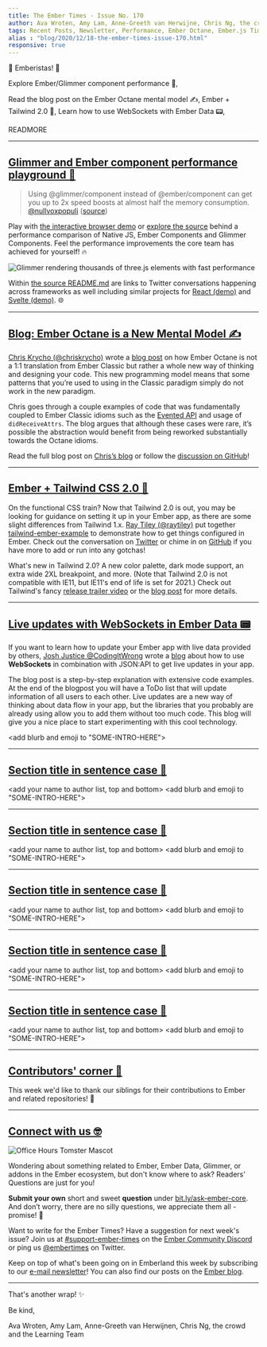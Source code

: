 ```yaml
---
title: The Ember Times - Issue No. 170
author: Ava Wroten, Amy Lam, Anne-Greeth van Herwijne, Chris Ng, the crowd
tags: Recent Posts, Newsletter, Performance, Ember Octane, Ember.js Times, Ember Times, 2020
alias : "blog/2020/12/18-the-ember-times-issue-170.html"
responsive: true
---
```


👏 Emberistas! 🐹

Explore Ember/Glimmer component performance 🚅,
<!--alex ignore nuts-->
Read the blog post on the Ember Octane mental model ✍️,
Ember + Tailwind 2.0 🎨,
Learn how to use WebSockets with Ember Data 📟,

READMORE

---

## [Glimmer and Ember component performance playground 🚅](https://nullvoxpopuli.github.io/ember-three-boxes-demo/)

> Using @glimmer/component instead of @ember/component can get you up to 2x speed boosts at almost half the memory consumption.
> [@nullvoxpopuli](https://twitter.com/nullvoxpopuli) ([source](https://twitter.com/nullvoxpopuli/status/1335616011744251907))

Play with [the interactive browser demo](https://nullvoxpopuli.github.io/ember-three-boxes-demo/) or [explore the source](https://github.com/NullVoxPopuli/ember-three-boxes-demo) behind a performance comparison of Native JS, Ember Components and Glimmer Components. Feel the performance improvements the core team has achieved for yourself! 🔥

![Glimmer rendering thousands of three.js elements with fast performance](/images/blog/emberjstimes/nullvoxpopuli-glimmer-performance.png)

Within [the source README.md](https://github.com/NullVoxPopuli/ember-three-boxes-demo/blob/master/README.md) are links to Twitter conversations happening across frameworks as well including similar projects for [React (demo)](https://twitter.com/0xca0a/status/1199997552466288641) and [Svelte (demo)](https://twitter.com/Rich_Harris/status/1200807952522842112). 🌐

---

<!--alex ignore nuts-->
## [Blog: Ember Octane is a New Mental Model ✍️](https://v5.chriskrycho.com/journal/ember-octane-is-a-new-mental-model/)

<!--alex ignore easy-->
[Chris Krycho (@chriskrycho)](https://github.com/chriskrycho) wrote a [blog post](https://v5.chriskrycho.com/journal/ember-octane-is-a-new-mental-model/) on how Ember Octane is not a 1:1 translation from Ember Classic but rather a whole new way of thinking and designing your code. This new programming model means that some patterns that you’re used to using in the Classic paradigm simply do not work in the new paradigm.

Chris goes through a couple examples of code that was fundamentally coupled to Ember Classic idioms such as the [Evented API](https://api.emberjs.com/ember/release/classes/Evented) and usage of `didReceiveAttrs`. The blog argues that although these cases were rare, it’s possible the abstraction would benefit from being reworked substantially towards the Octane idioms.

Read the full blog post on [Chris’s blog](https://v5.chriskrycho.com/journal/ember-octane-is-a-new-mental-model/) or follow the [discussion on GitHub](https://github.com/emberjs/rfcs/pull/669#issuecomment-739320902)!

---

## [Ember + Tailwind CSS 2.0 🎨](https://twitter.com/alexlafroscia/status/1330557883566739456)

On the functional CSS train? Now that Tailwind 2.0 is out, you may be looking for guidance on setting it up in your Ember app, as there are some slight differences from Tailwind 1.x. [Ray Tiley (@raytiley)](https://github.com/raytiley/tailwind-ember-example) put together [tailwind-ember-example](https://github.com/raytiley/tailwind-ember-example) to demonstrate how to get things configured in Ember. Check out the conversation on [Twitter](https://twitter.com/raytiley/status/1330493161848905730) or chime in on [GitHub](https://github.com/raytiley/tailwind-ember-example) if you have more to add or run into any gotchas!

What's new in Tailwind 2.0? A new color palette, dark mode support, an extra wide 2XL breakpoint, and more. (Note that Tailwind 2.0 is not compatible with IE11, but IE11's end of life is set for 2021.) Check out Tailwind's fancy [release trailer video](https://www.youtube.com/watch?v=3u_vIdnJYLc&feature=emb_logo) or the [blog post](https://blog.tailwindcss.com/tailwindcss-v2) for more details.

---

## [Live updates with WebSockets in Ember Data 📟](https://codingitwrong.com/2020/10/02/ember-data-live-updates-with-rails.html)

If you want to learn how to update your Ember app with live data provided by others, [Josh Justice @CodingItWrong](https://github.com/codingitwrong) wrote a [blog](https://codingitwrong.com/2020/10/02/ember-data-live-updates-with-rails.html) about how to use **WebSockets** in combination with JSON:API to get live updates in your app. 

The blog post is a step-by-step explanation with extensive code examples. At the end of the blogpost you will have a ToDo list that will update information of all users to each other. Live updates are a new way of thinking about data flow in your app, but the libraries that you probably are already using allow you to add them without too much code. This blog will give you a nice place to start experimenting with this cool technology.


<add blurb and emoji to "SOME-INTRO-HERE">

---

## [Section title in sentence case 🐹](section-url)

<change section title emoji>
<consider adding some bold to your paragraph>
<please include link to external article/repo/etc in paragraph / body text, not just header title above>

<add your name to author list, top and bottom>
<add blurb and emoji to "SOME-INTRO-HERE">

---

## [Section title in sentence case 🐹](section-url)

<change section title emoji>
<consider adding some bold to your paragraph>
<please include link to external article/repo/etc in paragraph / body text, not just header title above>

<add your name to author list, top and bottom>
<add blurb and emoji to "SOME-INTRO-HERE">

---

## [Section title in sentence case 🐹](section-url)

<change section title emoji>
<consider adding some bold to your paragraph>
<please include link to external article/repo/etc in paragraph / body text, not just header title above>

<add your name to author list, top and bottom>
<add blurb and emoji to "SOME-INTRO-HERE">

---

## [Section title in sentence case 🐹](section-url)

<change section title emoji>
<consider adding some bold to your paragraph>
<please include link to external article/repo/etc in paragraph / body text, not just header title above>

<add your name to author list, top and bottom>
<add blurb and emoji to "SOME-INTRO-HERE">

---

## [Section title in sentence case 🐹](section-url)

<change section title emoji>
<consider adding some bold to your paragraph>
<please include link to external article/repo/etc in paragraph / body text, not just header title above>

<add your name to author list, top and bottom>
<add blurb and emoji to "SOME-INTRO-HERE">

---

## [Contributors' corner 👏](https://guides.emberjs.com/release/contributing/repositories/)

<p>This week we'd like to thank our siblings for their contributions to Ember and related repositories! 💖</p>

---

## [Connect with us 🤓](https://docs.google.com/forms/d/e/1FAIpQLScqu7Lw_9cIkRtAiXKitgkAo4xX_pV1pdCfMJgIr6Py1V-9Og/viewform)

<div class="blog-row">
  <img class="float-right small transparent padded" alt="Office Hours Tomster Mascot" title="Readers' Questions" src="/images/tomsters/officehours.png" />

  <p>Wondering about something related to Ember, Ember Data, Glimmer, or addons in the Ember ecosystem, but don't know where to ask? Readers’ Questions are just for you!</p>

  <p><strong>Submit your own</strong> short and sweet <strong>question</strong> under <a href="https://bit.ly/ask-ember-core" target="rq">bit.ly/ask-ember-core</a>. And don’t worry, there are no silly questions, we appreciate them all - promise! 🤞</p>

  <p>Want to write for the Ember Times? Have a suggestion for next week's issue? Join us at <a href="https://discordapp.com/channels/480462759797063690/485450546887786506">#support-ember-times</a> on the <a href="https://discord.gg/emberjs">Ember Community Discord</a> or ping us <a href="https://twitter.com/embertimes">@embertimes</a> on Twitter.</p>

  <p>Keep on top of what's been going on in Emberland this week by subscribing to our <a href="https://the-emberjs-times.ongoodbits.com/">e-mail newsletter</a>! You can also find our posts on the <a href="https://emberjs.com/blog/tags/newsletter.html">Ember blog</a>.</p>
</div>

---

That's another wrap! ✨

Be kind,

Ava Wroten, Amy Lam, Anne-Greeth van Herwijnen, Chris Ng, the crowd and the Learning Team
